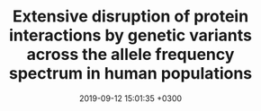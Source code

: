 ---
title: Extensive disruption of protein interactions by genetic variants across the allele frequency spectrum in human populations
description: Fragoza R*,<strong><u>Das J*</u></strong>,Wierbowski S,Liang J,Tran T,Liang S,Beltran J,Rivera-Erick C, Ye K, Wang T,Yao L,Mort M, Stenson P,Cooper D,Wei X,Keinan A,Schimenti J, Clark A & Yu H 
date: 2019-09-12 15:01:35 +0300
image: '/images/Extensive-disruption.webp'
tags: [Protein_networks]
href : 'https://www.nature.com/articles/s41467-019-11959-3'
published: Nature Communications 2019
year : 2019
---